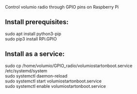 Control volumio radio through GPIO pins on Raspberry Pi


Install prerequisites:
---------------------------------
sudo apt install python3-pip</br>
sudo pip3 install RPi.GPIO</br>

Install as a service:
---------------------------------
sudo cp /home/volumio/GPIO_radio/volumiostartonboot.service /etc/systemd/system</br>
sudo systemctl daemon-reload</br>
sudo systemctl start volumiostartonboot.service</br>
sudo systemctl enable volumiostartonboot.service</br>
